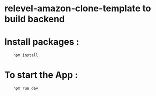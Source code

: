 # relevel-amazon-clone-template to build backend

# Install packages :
```
    npm install
```

# To start the App :
```
    npm run dev
```
